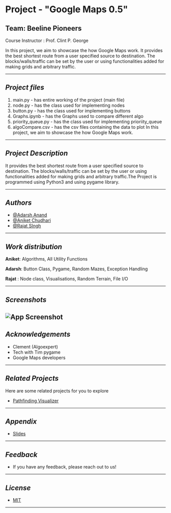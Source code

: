 # Project - "Google Maps 0.5"

## Team: Beeline Pioneers

Course Instructor : Prof. Clint P. George

In this project, we aim to showcase the how Google Maps work. 
It provides the best shortest route from a user specified source to destination.
The blocks/walls/traffic can be set by the user or using functionalities added for making grids and arbitrary traffic.

---

## *Project files*
1. main.py - has entire working of the project (main file)
2. node.py - has the class used for implementing nodes
3. button.py  - has the class used for implementing buttons
4. Graphs.ipynb - has the Graphs used to compare different algo
5. priority_queue.py - has the class used for implementing prioriity_queue
6. algoCompare.csv - has the csv files containing the data to plot
In this project, we aim to showcase the how Google Maps work.

---

## *Project Description*

It provides the best shortest route from a user specified source to destination.
The blocks/walls/traffic can be set by the user or using functionalities
added for making grids and arbitrary traffic.The Project is programmed using
Python3 and using pygame library.

---
## *Authors*

- [@Adarsh Anand](https://github.com/AdarshAnand67)
- [@Aniket Chudhari](https://github.com/AniketChaudhri)
- [@Rajat SIngh](https://www.github.com/RajatSingh08)
---
## *Work distribution*

**Aniket**: Algorithms, All Utility Functions

**Adarsh**: Button Class, Pygame, Random Mazes, Exception Handling

**Rajat** : Node class, Visualisations, Random Terrain, File I/O

----
  
## *Screenshots*

![App Screenshot](https://via.placeholder.com/468x300?text=App+Screenshot+Here)
---
  
## *Acknowledgements*

- Clement (Algoexpert)
- Tech with Tim pygame
- Google Maps developers
---

## *Related Projects*

Here are some related projects for you to explore

- [Pathfinding Visualizer](https://github.com/clementmihailescu/Pathfinding-Visualizer)
---
  
## *Appendix*

- [Slides](https://www.canva.com/design/DAEjgZf6MG4/fsHBkl26W2cx7HVIbWu0Lg/view?utm_content=DAEjgZf6MG4&utm_campaign=designshare&utm_medium=link&utm_source=publishsharelink)

---
  
## *Feedback*

- If you have any feedback, please reach out to us!

---
## *License*

- [MIT](https://choosealicense.com/licenses/mit/)
 ---